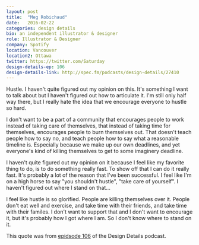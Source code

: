 ```yaml
---
layout: post
title:  "Meg Robichaud"
date:   2016-02-22
categories: design details
bio: an independent illustrator & designer
role: Illustrator & Designer
company: Spotify
location: Vancouver
location2: Ottawa
twitter: https://twitter.com/Saturday
design-details-ep: 106
design-details-link: http://spec.fm/podcasts/design-details/27410
---
```


Hustle. I haven't quite figured out my opinion on this. It's something I want to talk about but I haven't figured out how to articulate it. I'm still only half way there, but I really hate the idea that we encourage everyone to hustle so hard.

I don't want to be a part of a community that encourages people to work instead of taking care of themselves, that instead of taking time for themselves, encourages people to burn themselves out. That doesn't teach people how to say no, and teach people how to say what a reasonable timeline is. Especially because we make up our own deadlines, and yet everyone's kind of killing themselves to get to some imaginery deadline.

I haven't quite figured out my opinion on it because I feel like my favorite thing to do, is to do something really fast. To show off that I can do it really fast. It's probably a lot of the reason that I've been successful. I feel like I'm on a high horse to say "you shouldn't hustle", "take care of yourself". I haven't figured out where I stand on that...

I feel like hustle is so glorified. People are killing themselves over it. People don't eat well and exercise, and take time with their friends, and take time with their familes. I don't want to support that and I don't want to encourage it, but it's probably how I got where I am. So I don't know where to stand on it.

This quote was from [epidsode 106](http://spec.fm/podcasts/design-details/27410) of the Design Details podcast.
